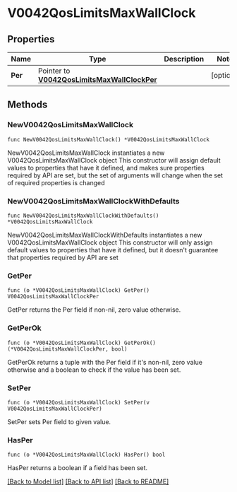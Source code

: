 # V0042QosLimitsMaxWallClock

## Properties

Name | Type | Description | Notes
------------ | ------------- | ------------- | -------------
**Per** | Pointer to [**V0042QosLimitsMaxWallClockPer**](V0042QosLimitsMaxWallClockPer.md) |  | [optional] 

## Methods

### NewV0042QosLimitsMaxWallClock

`func NewV0042QosLimitsMaxWallClock() *V0042QosLimitsMaxWallClock`

NewV0042QosLimitsMaxWallClock instantiates a new V0042QosLimitsMaxWallClock object
This constructor will assign default values to properties that have it defined,
and makes sure properties required by API are set, but the set of arguments
will change when the set of required properties is changed

### NewV0042QosLimitsMaxWallClockWithDefaults

`func NewV0042QosLimitsMaxWallClockWithDefaults() *V0042QosLimitsMaxWallClock`

NewV0042QosLimitsMaxWallClockWithDefaults instantiates a new V0042QosLimitsMaxWallClock object
This constructor will only assign default values to properties that have it defined,
but it doesn't guarantee that properties required by API are set

### GetPer

`func (o *V0042QosLimitsMaxWallClock) GetPer() V0042QosLimitsMaxWallClockPer`

GetPer returns the Per field if non-nil, zero value otherwise.

### GetPerOk

`func (o *V0042QosLimitsMaxWallClock) GetPerOk() (*V0042QosLimitsMaxWallClockPer, bool)`

GetPerOk returns a tuple with the Per field if it's non-nil, zero value otherwise
and a boolean to check if the value has been set.

### SetPer

`func (o *V0042QosLimitsMaxWallClock) SetPer(v V0042QosLimitsMaxWallClockPer)`

SetPer sets Per field to given value.

### HasPer

`func (o *V0042QosLimitsMaxWallClock) HasPer() bool`

HasPer returns a boolean if a field has been set.


[[Back to Model list]](../README.md#documentation-for-models) [[Back to API list]](../README.md#documentation-for-api-endpoints) [[Back to README]](../README.md)


